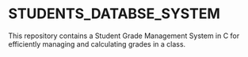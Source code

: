 # STUDENTS_DATABSE_SYSTEM
This repository contains a Student Grade Management System in C for efficiently managing and calculating grades in a class.
